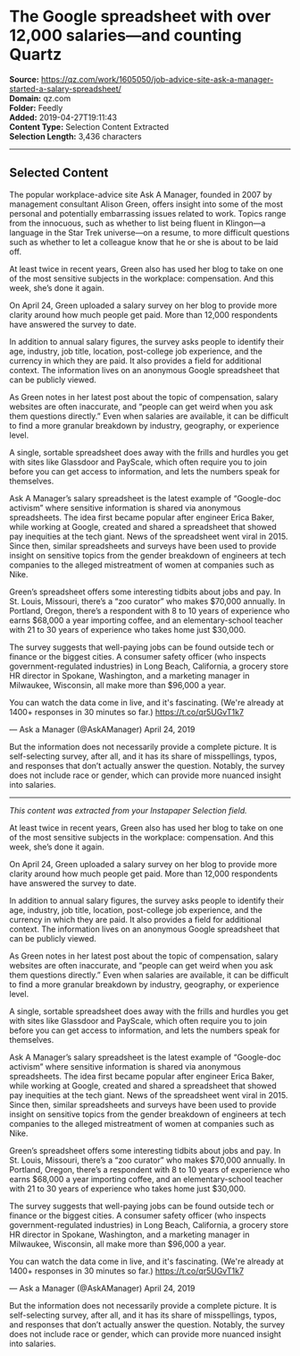 # The Google spreadsheet with over 12,000 salaries—and counting Quartz

**Source:** https://qz.com/work/1605050/job-advice-site-ask-a-manager-started-a-salary-spreadsheet/  
**Domain:** qz.com  
**Folder:** Feedly  
**Added:** 2019-04-27T19:11:43  
**Content Type:** Selection Content Extracted  
**Selection Length:** 3,436 characters  


---

## Selected Content

The popular workplace-advice site Ask A Manager, founded in 2007 by management consultant Alison Green, offers insight into some of the most personal and potentially embarrassing issues related to work. Topics range from the innocuous, such as whether to list being fluent in Klingon—a language in the Star Trek universe—on a resume, to more difficult questions such as whether to let a colleague know that he or she is about to be laid off.

At least twice in recent years, Green also has used her blog to take on one of the most sensitive subjects in the workplace: compensation. And this week, she’s done it again.

On April 24, Green uploaded a salary survey on her blog to provide more clarity around how much people get paid. More than 12,000 respondents have answered the survey to date.

In addition to annual salary figures, the survey asks people to identify their age, industry, job title, location, post-college job experience, and the currency in which they are paid. It also provides a field for additional context. The information lives on an anonymous Google spreadsheet that can be publicly viewed.

As Green notes in her latest post about the topic of compensation, salary websites are often inaccurate, and “people can get weird when you ask them questions directly.” Even when salaries are available, it can be difficult to find a more granular breakdown by industry, geography, or experience level.

A single, sortable spreadsheet does away with the frills and hurdles you get with sites like Glassdoor and PayScale, which often require you to join before you can get access to information, and lets the numbers speak for themselves.

Ask A Manager’s salary spreadsheet is the latest example of “Google-doc activism” where sensitive information is shared via anonymous spreadsheets. The idea first became popular after engineer Erica Baker, while working at Google, created and shared a spreadsheet that showed pay inequities at the tech giant. News of the spreadsheet went viral in 2015. Since then, similar spreadsheets and surveys have been used to provide insight on sensitive topics from the gender breakdown of engineers at tech companies to the alleged mistreatment of women at companies such as Nike.

Green’s spreadsheet offers some interesting tidbits about jobs and pay. In St. Louis, Missouri, there’s a “zoo curator” who makes $70,000 annually. In Portland, Oregon, there’s a respondent with 8 to 10 years of experience who earns $68,000 a year importing coffee, and an elementary-school teacher with 21 to 30 years of experience who takes home just $30,000.

The survey suggests that well-paying jobs can be found outside tech or finance or the biggest cities. A consumer safety officer (who inspects government-regulated industries) in Long Beach, California, a grocery store HR director in Spokane, Washington, and a marketing manager in Milwaukee, Wisconsin, all make more than $96,000 a year.

You can watch the data come in live, and it's fascinating. (We're already at 1400+ responses in 30 minutes so far.) https://t.co/qr5UGvT1k7

— Ask a Manager (@AskAManager) April 24, 2019

But the information does not necessarily provide a complete picture. It is self-selecting survey, after all, and it has its share of misspellings, typos, and responses that don’t actually answer the question. Notably, the survey does not include race or gender, which can provide more nuanced insight into salaries.

---

*This content was extracted from your Instapaper Selection field.*

At least twice in recent years, Green also has used her blog to take on one of the most sensitive subjects in the workplace: compensation. And this week, she’s done it again.

On April 24, Green uploaded a salary survey on her blog to provide more clarity around how much people get paid. More than 12,000 respondents have answered the survey to date.

In addition to annual salary figures, the survey asks people to identify their age, industry, job title, location, post-college job experience, and the currency in which they are paid. It also provides a field for additional context. The information lives on an anonymous Google spreadsheet that can be publicly viewed.

As Green notes in her latest post about the topic of compensation, salary websites are often inaccurate, and “people can get weird when you ask them questions directly.” Even when salaries are available, it can be difficult to find a more granular breakdown by industry, geography, or experience level.

A single, sortable spreadsheet does away with the frills and hurdles you get with sites like Glassdoor and PayScale, which often require you to join before you can get access to information, and lets the numbers speak for themselves.

Ask A Manager’s salary spreadsheet is the latest example of “Google-doc activism” where sensitive information is shared via anonymous spreadsheets. The idea first became popular after engineer Erica Baker, while working at Google, created and shared a spreadsheet that showed pay inequities at the tech giant. News of the spreadsheet went viral in 2015. Since then, similar spreadsheets and surveys have been used to provide insight on sensitive topics from the gender breakdown of engineers at tech companies to the alleged mistreatment of women at companies such as Nike.

Green’s spreadsheet offers some interesting tidbits about jobs and pay. In St. Louis, Missouri, there’s a “zoo curator” who makes $70,000 annually. In Portland, Oregon, there’s a respondent with 8 to 10 years of experience who earns $68,000 a year importing coffee, and an elementary-school teacher with 21 to 30 years of experience who takes home just $30,000.

The survey suggests that well-paying jobs can be found outside tech or finance or the biggest cities. A consumer safety officer (who inspects government-regulated industries) in Long Beach, California, a grocery store HR director in Spokane, Washington, and a marketing manager in Milwaukee, Wisconsin, all make more than $96,000 a year.

You can watch the data come in live, and it's fascinating. (We're already at 1400+ responses in 30 minutes so far.) https://t.co/qr5UGvT1k7

— Ask a Manager (@AskAManager) April 24, 2019

But the information does not necessarily provide a complete picture. It is self-selecting survey, after all, and it has its share of misspellings, typos, and responses that don’t actually answer the question. Notably, the survey does not include race or gender, which can provide more nuanced insight into salaries.
